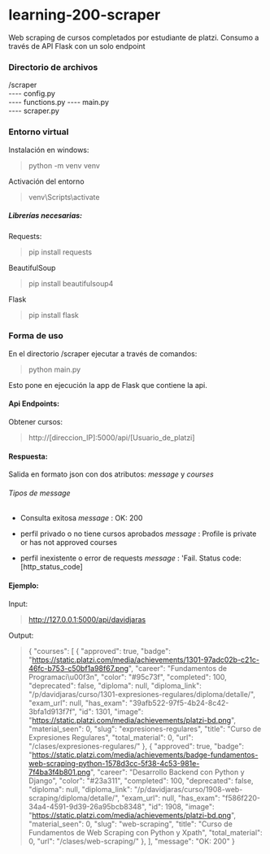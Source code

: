 # learning-200-scraper

Web scraping de cursos completados por estudiante de platzi.
Consumo a través de API Flask con un solo endpoint

  
### Directorio de archivos

/scraper  
	---- config.py  
	---- functions.py 
    ---- main.py   
	---- scraper.py  


### Entorno virtual

Instalación en windows:
> python -m venv venv

Activación del entorno
> venv\Scripts\activate


##### Librerías necesarias:

Requests:
> pip install requests

BeautifulSoup
> pip install beautifulsoup4

Flask
> pip install flask



### Forma de uso

En el directorio /scraper ejecutar a través de comandos:
> python main.py
  
Esto pone en ejecución la app de Flask que contiene la api.

#### Api Endpoints:

Obtener cursos:
>http://[direccion_IP]:5000/api/[Usuario_de_platzi]

#### Respuesta:
Salida en formato json con dos atributos: *message* y *courses*

###### Tipos de message
- Consulta exitosa
*message* : OK: 200

- perfil privado o no tiene cursos aprobados
*message* : Profile is private or has not approved courses

- perfil inexistente o error de requests
*message* : 'Fail. Status code: [http_status_code]

#### Ejemplo:
Input:
> http://127.0.0.1:5000/api/davidjaras

Output:
>{
  "courses": [
    {
      "approved": true, 
      "badge": "https://static.platzi.com/media/achievements/1301-97adc02b-c21c-46fc-b753-c50bf1a98f67.png", 
      "career": "Fundamentos de Programaci\u00f3n", 
      "color": "#95c73f", 
      "completed": 100, 
      "deprecated": false, 
      "diploma": null, 
      "diploma_link": "/p/davidjaras/curso/1301-expresiones-regulares/diploma/detalle/", 
      "exam_url": null, 
      "has_exam": "39afb522-97f5-4b24-8c42-3bfa1d913f7f", 
      "id": 1301, 
      "image": "https://static.platzi.com/media/achievements/platzi-bd.png", 
      "material_seen": 0, 
      "slug": "expresiones-regulares", 
      "title": "Curso de Expresiones Regulares", 
      "total_material": 0, 
      "url": "/clases/expresiones-regulares/"
    },
    {
      "approved": true, 
      "badge": "https://static.platzi.com/media/achievements/badge-fundamentos-web-scraping-python-1578d3cc-5f38-4c53-981e-7f4ba3f4b801.png", 
      "career": "Desarrollo Backend con Python y Django", 
      "color": "#23a311", 
      "completed": 100, 
      "deprecated": false, 
      "diploma": null, 
      "diploma_link": "/p/davidjaras/curso/1908-web-scraping/diploma/detalle/", 
      "exam_url": null, 
      "has_exam": "f586f220-34a4-4591-9d39-26a95bcb8348", 
      "id": 1908, 
      "image": "https://static.platzi.com/media/achievements/platzi-bd.png", 
      "material_seen": 0, 
      "slug": "web-scraping", 
      "title": "Curso de Fundamentos de Web Scraping con Python y Xpath", 
      "total_material": 0, 
      "url": "/clases/web-scraping/"
    },
  ], 
  "message": "OK: 200"
}